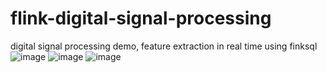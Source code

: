 # flink-digital-signal-processing
 digital signal processing demo, feature extraction in real time using finksql
![image](https://github.com/kevinxiey/flink-digital-signal-processing-demo/blob/master/src/main/resources/img/pic1.png)
![image](https://github.com/kevinxiey/flink-digital-signal-processing-demo/blob/master/src/main/resources/img/pic2.png)
![image](https://github.com/kevinxiey/flink-digital-signal-processing-demo/blob/master/src/main/resources/img/pic3.png)
